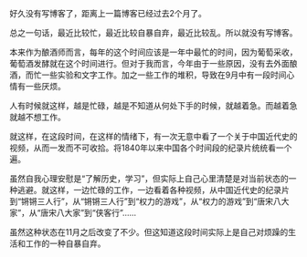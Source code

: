 好久没有写博客了，距离上一篇博客已经过去2个月了。

总之一句话，最近比较忙，最近比较自暴自弃，最近比较乱。所以就没有写博客。

本来作为酿酒师而言，每年的这个时间应该是一年中最忙的时间，因为葡萄采收，葡萄酒发酵就在这个时间进行。但对于我而言，今年由于一些原因，没有去外面酿酒，而忙一些实验和文字工作。加之一些工作的堆积，导致在9月中有一段时间心情有一些厌烦。

人有时候就这样，越是忙碌，越是不知道从何处下手的时候，就越着急。而越着急就越不想工作。


<!--more-->


就这样，在这段时间，在这样的情绪下，有一次无意中看了一个关于中国近代史的视频，从而一发而不可收拾。将1840年以来中国各个时间段的纪录片统统看一个遍。

虽然自我心理安慰是“了解历史，学习”，但实际上自己心里清楚是对当前状态的一种逃避。就这样，一边忙碌的工作，一边看着各种视频，从中国近代史的纪录片到“锵锵三人行”，从“锵锵三人行”到“权力的游戏”，从“权力的游戏”到“唐宋八大家”，从“唐宋八大家”到“侠客行”……

虽然这种状态在11月之后改变了不少。但这知道这段时间实际上是自己对烦躁的生活和工作的一种自暴自弃。

